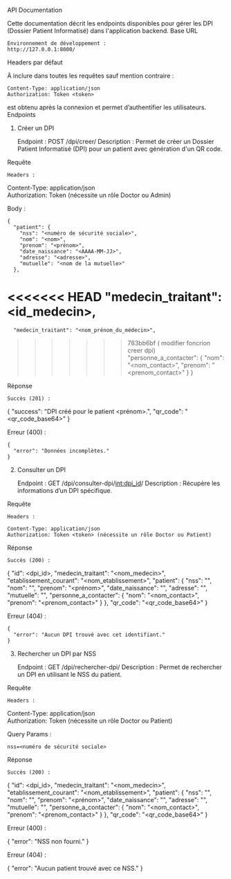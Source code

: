 API Documentation

Cette documentation décrit les endpoints disponibles pour gérer les DPI (Dossier Patient Informatisé) dans l'application backend.
Base URL

    Environnement de développement :
    http://127.0.0.1:8000/

Headers par défaut

À inclure dans toutes les requêtes sauf mention contraire :

    Content-Type: application/json
    Authorization: Token <token>

<token> est obtenu après la connexion et permet d’authentifier les utilisateurs.
Endpoints
1. Créer un DPI

    Endpoint : POST /dpi/creer/
    Description : Permet de créer un Dossier Patient Informatisé (DPI) pour un patient avec génération d'un QR code.

Requête

    Headers :

Content-Type: application/json  
Authorization: Token <token> (nécessite un rôle Doctor ou Admin)

Body :

    {
      "patient": {
        "nss": "<numéro de sécurité sociale>",
        "nom": "<nom>",
        "prenom": "<prénom>",
        "date_naissance": "<AAAA-MM-JJ>",
        "adresse": "<adresse>",
        "mutuelle": "<nom de la mutuelle>"
      },
<<<<<<< HEAD
      "medecin_traitant": <id_medecin>,
=======
      "medecin_traitant": "<nom_prénom_du_médecin>",
>>>>>>> 783bb6bf ( modifier foncrion creer dpi)
      "personne_a_contacter": {
        "nom": "<nom_contact>",
        "prenom": "<prenom_contact>"
      }
    }

Réponse

    Succès (201) :

{
  "success": "DPI créé pour le patient <nom> <prénom>.",
  "qr_code": "<qr_code_base64>"
}

Erreur (400) :

    {
      "error": "Données incomplètes."
    }

2. Consulter un DPI

    Endpoint : GET /dpi/consulter-dpi/<int:dpi_id>/
    Description : Récupère les informations d’un DPI spécifique.

Requête

    Headers :

    Content-Type: application/json  
    Authorization: Token <token> (nécessite un rôle Doctor ou Patient)

Réponse

    Succès (200) :

{
  "id": <dpi_id>,
  "medecin_traitant": "<nom_medecin>",
  "etablissement_courant": "<nom_etablissement>",
  "patient": {
    "nss": "<nss>",
    "nom": "<nom>",
    "prenom": "<prénom>",
    "date_naissance": "<AAAA-MM-JJ>",
    "adresse": "<adresse>",
    "mutuelle": "<nom de la mutuelle>",
    "personne_a_contacter": {
      "nom": "<nom_contact>",
      "prenom": "<prenom_contact>"
    }
  },
  "qr_code": "<qr_code_base64>"
}

Erreur (404) :

    {
      "error": "Aucun DPI trouvé avec cet identifiant."
    }

3. Rechercher un DPI par NSS

    Endpoint : GET /dpi/rechercher-dpi/
    Description : Permet de rechercher un DPI en utilisant le NSS du patient.

Requête

    Headers :

Content-Type: application/json  
Authorization: Token <token> (nécessite un rôle Doctor ou Patient)

Query Params :

    nss=<numéro de sécurité sociale>

Réponse

    Succès (200) :

{
  "id": <dpi_id>,
  "medecin_traitant": "<nom_medecin>",
  "etablissement_courant": "<nom_etablissement>",
  "patient": {
    "nss": "<nss>",
    "nom": "<nom>",
    "prenom": "<prénom>",
    "date_naissance": "<AAAA-MM-JJ>",
    "adresse": "<adresse>",
    "mutuelle": "<nom de la mutuelle>",
    "personne_a_contacter": {
      "nom": "<nom_contact>",
      "prenom": "<prenom_contact>"
    }
  },
  "qr_code": "<qr_code_base64>"
}

Erreur (400) :

{
  "error": "NSS non fourni."
}

Erreur (404) :

{
  "error": "Aucun patient trouvé avec ce NSS."
}